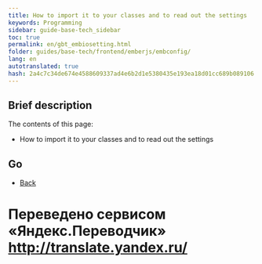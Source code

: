 ```yaml
--- 
title: How to import it to your classes and to read out the settings 
keywords: Programming 
sidebar: guide-base-tech_sidebar 
toc: true 
permalink: en/gbt_embiosetting.html 
folder: guides/base-tech/frontend/emberjs/embconfig/ 
lang: en 
autotranslated: true 
hash: 2a4c7c34de674e4588609337ad4e6b2d1e5380435e193ea18d01cc689b089106 
--- 
```


## Brief description 

The contents of this page: 

* How to import it to your classes and to read out the settings 

## Go 

* [Back](gbt_emberjs.html)


 # Переведено сервисом «Яндекс.Переводчик» http://translate.yandex.ru/
